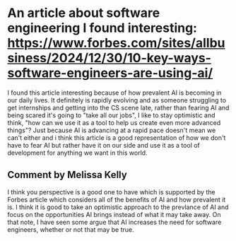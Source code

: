 # An article about software engineering I found interesting: https://www.forbes.com/sites/allbusiness/2024/12/30/10-key-ways-software-engineers-are-using-ai/

I found this article interesting because of how prevalent AI is becoming in our daily lives. It definitely is rapidly evolving and as someone struggling to get internships and getting into the CS scene late, rather than fearing AI and being scared it's going to "take all our jobs", I like to stay optimistic and think, "how can we use it as a tool to help us create even more advanced things"? Just because AI is advancing at a rapid pace doesn't mean we can't either and i think this article is a good representation of how we don't have to fear AI but rather have it on our side and use it as a tool of development for anything we want in this world. 

## Comment by Melissa Kelly

I think you perspective is a good one to have which is supported by the Forbes article which considers all of the benefits of AI and how prevalent it is. I think it is good to take an optimistic approach to the prevlance of AI and focus on the opportunities AI brings instead of what it may take away. On that note, I have seen some argue that AI increases the need for software engineers, whether or not that may be true. 
